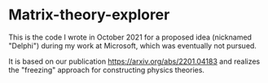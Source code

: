 # Matrix-theory-explorer

This is the code I wrote in October 2021 for a proposed idea (nicknamed "Delphi") during my work at Microsoft, which was eventually not pursued.

It is based on our publication https://arxiv.org/abs/2201.04183 and realizes the "freezing" approach for constructing physics theories.
